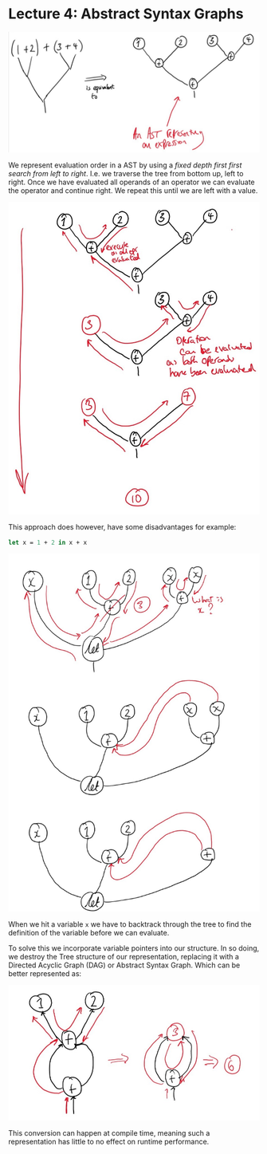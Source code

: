 # Lecture 4: Abstract Syntax Graphs

![](../../resources/c4-1.jpg)

We represent evaluation order in a AST by using a _fixed depth first first search from left to right_. I.e. we traverse the tree from bottom up, left to right. Once we have evaluated all operands of an operator we can evaluate the operator and continue right. We repeat this until we are left with a value. 


![](../../resources/c4-2.jpg)


This approach does however, have some disadvantages for example:

```OCaml
let x = 1 + 2 in x + x 
```

![](../../resources/c4-3.jpg)


When we hit a variable `x` we have to backtrack through the tree to find the definition of the variable before we can evaluate.

To solve this we incorporate variable pointers into our structure. In so doing, we destroy the Tree structure of our representation, replacing it with a Directed Acyclic Graph (DAG) or Abstract Syntax Graph. Which can be better represented as:

![](../../resources/c4-4.jpg)

This conversion can happen at compile time, meaning such a representation has little to no effect on runtime performance.